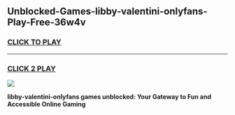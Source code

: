 
## Unblocked-Games-libby-valentini-onlyfans-Play-Free-36w4v
<h3>
<a href="https://premium76.site?title=libby-valentini-onlyfans&ref=23A">CLICK TO PLAY</a></h3>
<hr>

<h3>
<a href="https://premium76.site?title=libby-valentini-onlyfans&ref=23A">CLICK 2 PLAY</a>
  
</h3>

<a href="https://premium76.site?title=libby-valentini-onlyfans&ref=23A"><img src="https://clearcache.store/games.png"></a>


**libby-valentini-onlyfans games unblocked: Your Gateway to Fun and Accessible Online Gaming**
